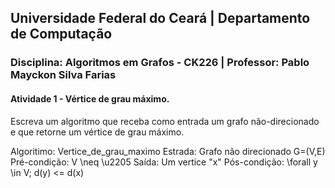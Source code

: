 ## **Universidade Federal do Ceará** | **Departamento de Computação**
### **Disciplina: Algoritmos em Grafos - CK226** | **Professor:  Pablo Mayckon Silva Farias**

#### Atividade 1 - Vértice de grau máximo.

Escreva um algoritmo que receba como entrada um grafo não-direcionado e que retorne um vértice de grau máximo.

Algoritimo: Vertice_de_grau_maximo
Estrada: Grafo não direcionado G=(V,E)
Pré-condição: V \neq \u2205
Saída: Um vertice "x"
Pós-condição: \forall y \in V; d(y) <= d(x)
